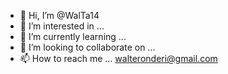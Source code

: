 - 👋 Hi, I’m @WalTa14
- 👀 I’m interested in ...
- 🌱 I’m currently learning ...
- 💞️ I’m looking to collaborate on ...
- 📫 How to reach me ... walteronderi@gmail.com

<!---
WalTa14/WalTa14 is a ✨ special ✨ repository because its `README.md` (this file) appears on your GitHub profile.
You can click the Preview link to take a look at your changes.
--->
